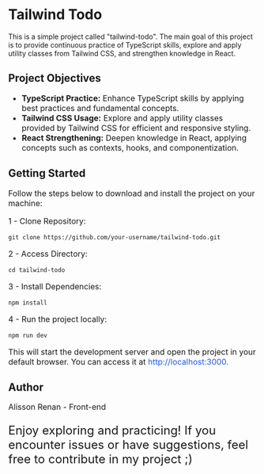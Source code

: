 # Tailwind Todo

<p>This is a simple project called "tailwind-todo". The main goal of this project is to provide continuous practice of TypeScript skills, explore and apply utility classes from Tailwind CSS, and strengthen knowledge in React.</p>

## Project Objectives

<ul style="font-size: 16px">
    <li>
        <b>TypeScript Practice:</b> Enhance TypeScript skills by applying best practices and fundamental concepts.
    </li>
    <li>
        <b>Tailwind CSS Usage:</b> Explore and apply utility classes provided by Tailwind CSS for efficient and responsive styling.
    </li>
    <li>
        <b>React Strengthening:</b> Deepen knowledge in React, applying concepts such as contexts, hooks, and componentization.
    </li>
</ul>


## Getting Started
<p style="font-size: 16px">Follow the steps below to download and install the project on your machine:</p>

<p style="font-size: 16px">1 - Clone Repository:</p>

```
git clone https://github.com/your-username/tailwind-todo.git
```
<p style="font-size: 16px">2 - Access Directory:</p>

```
cd tailwind-todo
```
<p style="font-size: 16px">3 - Install Dependencies:</p>

```
npm install
```
<p style="font-size: 16px">4 - Run the project locally:</p>

```
npm run dev
```

<p style="font-size: 16px">This will start the development server and open the project in your default browser. You can access it at <span style="color: #1D58EF">http://localhost:3000.</span></p>

## Author

<p style="font-size: 16px">Alisson Renan - Front-end</p>

<p style="line-height: 120%; font-size: 24px">Enjoy exploring and practicing! If you encounter issues or have suggestions, feel free to contribute in my project ;)</p>